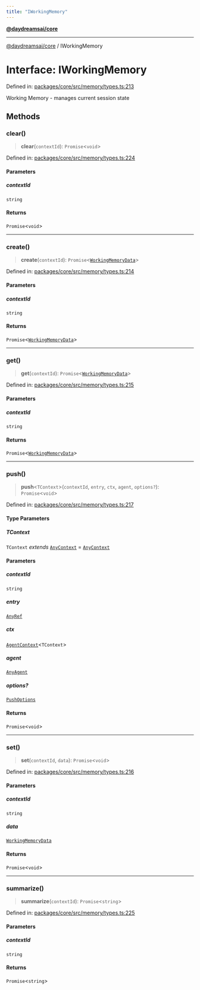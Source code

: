```yaml
---
title: "IWorkingMemory"
---
```


[**@daydreamsai/core**](./api-reference.md)

***

[@daydreamsai/core](./api-reference.md) / IWorkingMemory

# Interface: IWorkingMemory

Defined in: [packages/core/src/memory/types.ts:213](https://github.com/dojoengine/daydreams/blob/877d54c3d7a1ffa2e1fe799ae3402216c969af05/packages/core/src/memory/types.ts#L213)

Working Memory - manages current session state

## Methods

### clear()

> **clear**(`contextId`): `Promise`\<`void`\>

Defined in: [packages/core/src/memory/types.ts:224](https://github.com/dojoengine/daydreams/blob/877d54c3d7a1ffa2e1fe799ae3402216c969af05/packages/core/src/memory/types.ts#L224)

#### Parameters

##### contextId

`string`

#### Returns

`Promise`\<`void`\>

***

### create()

> **create**(`contextId`): `Promise`\<[`WorkingMemoryData`](./WorkingMemoryData.md)\>

Defined in: [packages/core/src/memory/types.ts:214](https://github.com/dojoengine/daydreams/blob/877d54c3d7a1ffa2e1fe799ae3402216c969af05/packages/core/src/memory/types.ts#L214)

#### Parameters

##### contextId

`string`

#### Returns

`Promise`\<[`WorkingMemoryData`](./WorkingMemoryData.md)\>

***

### get()

> **get**(`contextId`): `Promise`\<[`WorkingMemoryData`](./WorkingMemoryData.md)\>

Defined in: [packages/core/src/memory/types.ts:215](https://github.com/dojoengine/daydreams/blob/877d54c3d7a1ffa2e1fe799ae3402216c969af05/packages/core/src/memory/types.ts#L215)

#### Parameters

##### contextId

`string`

#### Returns

`Promise`\<[`WorkingMemoryData`](./WorkingMemoryData.md)\>

***

### push()

> **push**\<`TContext`\>(`contextId`, `entry`, `ctx`, `agent`, `options?`): `Promise`\<`void`\>

Defined in: [packages/core/src/memory/types.ts:217](https://github.com/dojoengine/daydreams/blob/877d54c3d7a1ffa2e1fe799ae3402216c969af05/packages/core/src/memory/types.ts#L217)

#### Type Parameters

##### TContext

`TContext` *extends* [`AnyContext`](./AnyContext.md) = [`AnyContext`](./AnyContext.md)

#### Parameters

##### contextId

`string`

##### entry

[`AnyRef`](./AnyRef.md)

##### ctx

[`AgentContext`](./AgentContext.md)\<`TContext`\>

##### agent

[`AnyAgent`](./AnyAgent.md)

##### options?

[`PushOptions`](./PushOptions.md)

#### Returns

`Promise`\<`void`\>

***

### set()

> **set**(`contextId`, `data`): `Promise`\<`void`\>

Defined in: [packages/core/src/memory/types.ts:216](https://github.com/dojoengine/daydreams/blob/877d54c3d7a1ffa2e1fe799ae3402216c969af05/packages/core/src/memory/types.ts#L216)

#### Parameters

##### contextId

`string`

##### data

[`WorkingMemoryData`](./WorkingMemoryData.md)

#### Returns

`Promise`\<`void`\>

***

### summarize()

> **summarize**(`contextId`): `Promise`\<`string`\>

Defined in: [packages/core/src/memory/types.ts:225](https://github.com/dojoengine/daydreams/blob/877d54c3d7a1ffa2e1fe799ae3402216c969af05/packages/core/src/memory/types.ts#L225)

#### Parameters

##### contextId

`string`

#### Returns

`Promise`\<`string`\>
